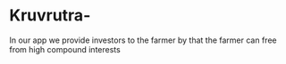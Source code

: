 # Kruvrutra-
In our app we provide investors to the farmer by that the farmer can free from high compound interests

